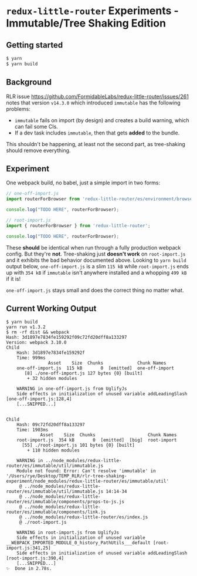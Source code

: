 `redux-little-router` Experiments - Immutable/Tree Shaking Edition
==================================================================

## Getting started

```sh
$ yarn
$ yarn build
```

## Background

RLR issue https://github.com/FormidableLabs/redux-little-router/issues/261 notes that version `v14.3.0` which introduced `immutable` has the following problems:

- `immutable` fails on import (by design) and creates a build warning, which can fail some CIs.
- If a dev task includes `immutable`, then that gets **added** to the bundle.

This shouldn't be happening, at least not the second part, as tree-shaking should remove everything.

## Experiment

One webpack build, no babel, just a simple import in two forms:

```js
// one-off-import.js
import routerForBrowser from 'redux-little-router/es/environment/browser-router';

console.log("TODO HERE", routerForBrowser);
```

```js
// root-import.js
import { routerForBrowser } from 'redux-little-router';

console.log("TODO HERE", routerForBrowser);
```

These **should** be identical when run through a fully production webpack config. But they're **not**. Tree-shaking just **doesn't work** on `root-import.js` and it exhibits the bad behavior documented above. Looking to `yarn build` output below, `one-off-import.js` is a slim `115 kB` while `root-import.js` ends up with `354 kB` if `immutable` isn't anywhere installed and a whopping `499 kB` if it is!

`one-off-import.js` stays small and does the correct thing no matter what.

## Current Working Output

```
$ yarn build
yarn run v1.3.2
$ rm -rf dist && webpack
Hash: 3d1897e7834fe159292f09c72fd20dff8a133297
Version: webpack 3.10.0
Child
    Hash: 3d1897e7834fe159292f
    Time: 999ms
                Asset    Size  Chunks             Chunk Names
    one-off-import.js  115 kB       0  [emitted]  one-off-import
       [8] ./one-off-import.js 127 bytes {0} [built]
        + 32 hidden modules

    WARNING in one-off-import.js from UglifyJs
    Side effects in initialization of unused variable addLeadingSlash [one-off-import.js:128,4]
    [...SNIPPED...]


Child
    Hash: 09c72fd20dff8a133297
    Time: 1903ms
             Asset    Size  Chunks                    Chunk Names
    root-import.js  354 kB       0  [emitted]  [big]  root-import
      [55] ./root-import.js 101 bytes {0} [built]
        + 110 hidden modules

    WARNING in ../node_modules/redux-little-router/es/immutable/util/immutable.js
    Module not found: Error: Can't resolve 'immutable' in '/Users/rye/Desktop/TEMP_RLR/rlr-tree-shaking-experiment/node_modules/redux-little-router/es/immutable/util'
     @ ../node_modules/redux-little-router/es/immutable/util/immutable.js 14:14-34
     @ ../node_modules/redux-little-router/es/immutable/components/props-to-js.js
     @ ../node_modules/redux-little-router/es/immutable/components/link.js
     @ ../node_modules/redux-little-router/es/index.js
     @ ./root-import.js

    WARNING in root-import.js from UglifyJs
    Side effects in initialization of unused variable __WEBPACK_IMPORTED_MODULE_0_history_PathUtils___default [root-import.js:341,25]
    Side effects in initialization of unused variable addLeadingSlash [root-import.js:390,4]
    [...SNIPPED...]
✨  Done in 2.78s.
```